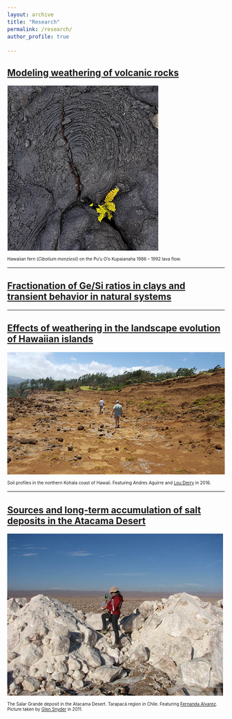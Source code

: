 ```yaml
---
layout: archive
title: "Research"
permalink: /research/
author_profile: true

---
```

<h2><b><a href="https://aliperezfodich.github.io/research/volcanic-weathering">Modeling weathering of volcanic rocks</a></b></h2> 
<img style="float: center;" src="/images/basalt-fern-small.png">
<p style="font-size:x-small">Hawaiian fern (<i>Cibotium menziesii</i>) on the Pu’u O’o Kupaianaha 1986 – 1992 lava flow.</p>

----
<h2><b><a href="https://aliperezfodich.github.io/research/GeSi-clays">Fractionation of Ge/Si ratios in clays and transient behavior in natural systems</a></b></h2> 

----
<h2><b><a href="https://aliperezfodich.github.io/research/Hawaii-landscape">Effects of weathering in the landscape evolution of Hawaiian islands</a></b></h2> 

<img style="float: center;" src="/images/research2.jpg">
<p style="font-size:x-small">Soil profiles in the northern Kohala coast of Hawaii. Featuring Andres Aguirre and <a href="http://www.geo.cornell.edu/eas/PeoplePlaces/Faculty/derry-new/index.html">Lou Derry</a> in  2016.</p>

----
<h2><b><a href="https://aliperezfodich.github.io/research/Atacama-nitrates">Sources and long-term accumulation of salt deposits in the Atacama Desert</a></b></h2> 

<img style="float: center;" src="/images/fernanda-atacama.JPG">
<p style="font-size:x-small">The Salar Grande deposit in the Atacama Desert. Tarapacá region in Chile. Featuring <a href="https://fcqudec.cl/nuestro-personal/dra-fernanda-alvarez-amado/">Fernanda Alvarez</a>. Picture taken by <a href="https://researchmap.jp/glen_snyder/?lang=english">Glen Snyder</a> in 2011.</p>





